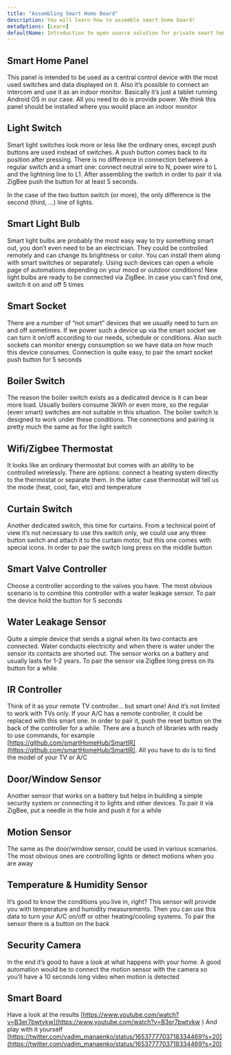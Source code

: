 ```yaml
---
title: "Assembling Smart Home Board"
description: You will learn how to assemble smart home board!
metaOptions: [Learn]
defaultName: Introduction to open source solution for private smart homes
---
```


<LessonImages imageClasses="mb" src="smart-home-intro/spring-school-2023-smart-stand-intro.gif" />

## Smart Home Panel 

This panel is intended to be used as a central control device with the most used switches and data displayed on it. Also it’s possible to connect an intercom and use it as an indoor monitor. Basically it’s just a tablet running Android OS in our case. All you need to do is provide power. We think this panel should be installed where you would place an indoor monitor

<LessonVideo :videos="[{src: 'https://crustipfs.live/ipfs/QmcbdAJqbwHAQ3NeyWQUwSoS4drDexa3AEs7HXuM1BrUT1', type: 'webm'}]" cover="smart-home-intro/assembling-smart-home-board-1.png" />


## Light Switch

Smart light switches look more or less like the ordinary ones, except push buttons are used instead of switches. A push button comes back to its position after pressing. There is no difference in connection between a regular switch and a smart one: connect neutral wire to N, power wire to L and the lightning line to L1. After assembling the switch in order to pair it via ZigBee push the button for at least 5 seconds.

<LessonVideo :videos="[{src: 'https://crustipfs.live/ipfs/Qmb138DiQWWBgowMj2fC9kmiGYh9WEeytteSkqumWCv2LB', type: 'webm'}]" cover="smart-home-intro/assembling-smart-home-board-2.png" />

In the case of the two button switch (or more), the only difference is the second (third, …) line of lights. 

<LessonVideo :videos="[{src: 'https://crustipfs.live/ipfs/QmZiStYZG4rmyNPXXmCXsVPm7witPpnNJMBzD8GtxedgPo', type: 'webm'}]" cover="smart-home-intro/assembling-smart-home-board-3.png" />

## Smart Light Bulb 

Smart light bulbs are probably the most easy way to try something smart out, you don’t even need to be an electrician. They could be controlled remotely and can change its brightness or color. You can install them along with smart switches or separately. Using such devices can open a whole page of automations depending on your mood or outdoor conditions! New light bulbs are ready to be connected via ZigBee. In case you can’t find one, switch it on and off 5 times


<LessonVideo :videos="[{src: 'https://crustipfs.live/ipfs/QmbiMHLJqnDpr1Whzvo6Y7zE33cQPuTs7furbt3JW2uiek', type: 'webm'}]" cover="smart-home-intro/assembling-smart-home-board-4.png" />

<LessonVideo :videos="[{src: 'https://crustipfs.live/ipfs/QmTzK4dY168HVgLvVBsRxR4M4vda55XC7pFhpW5kRexujQ', type: 'webm'}]" cover="smart-home-intro/assembling-smart-home-board-5.png" />

<LessonVideo :videos="[{src: 'https://crustipfs.live/ipfs/QmNZFpvVUavKc1Za9SeXqikrfySsfFHuVrkdzgbVB8um7T', type: 'webm'}]" cover="smart-home-intro/assembling-smart-home-board-6.png" />

## Smart Socket 

There are a number of “not smart” devices that we usually need to turn on and off sometimes. If we power such a device up via the smart socket we can turn it on/off according to our needs, schedule or conditions. Also such sockets can monitor energy consumption so we have data on how much this device consumes. Connection is quite easy, to pair the smart socket push button for 5 seconds

<LessonVideo :videos="[{src: 'https://crustipfs.live/ipfs/QmRtmKXSv7csHLbKVuZkoA5Eb2zyTkEAbUxLYT6Qt1yxZH', type: 'webm'}]" cover="smart-home-intro/assembling-smart-home-board-7.png" />

## Boiler Switch 

The reason the boiler switch exists as a dedicated device is it can bear more load. Usually boilers consume 3kWh or even more, so the regular (even smart) switches are not suitable in this situation. The boiler switch is designed to work under these conditions. The connections and pairing is pretty much the same as for the light switch

<LessonVideo :videos="[{src: 'https://crustipfs.live/ipfs/QmNZyRtXXRYCrAQe6s6ZFJLXtUrH7SZHJC1Bt61kTrRX54', type: 'webm'}]" cover="smart-home-intro/assembling-smart-home-board-8.png" />

## Wifi/Zigbee Thermostat

It looks like an ordinary thermostat but comes with an ability to be controlled wirelessly. There are options: connect a heating system directly to the thermostat or separate them. In the latter case thermostat will tell us the mode (heat, cool, fan, etc) and temperature

<LessonVideo :videos="[{src: 'https://crustipfs.live/ipfs/QmRjxo9EGUvQiMm84xvXCL6LfrQJYza71vmFsa9Zpy7qmz', type: 'webm'}]" cover="smart-home-intro/assembling-smart-home-board-9.png" />

## Curtain Switch

Another dedicated switch, this time for curtains. From a technical point of view it’s not necessary to use this switch only, we could use any three button switch and attach it to the curtain motor, but this one comes with special icons. In order to pair the switch long press on the middle button

<LessonVideo :videos="[{src: 'https://crustipfs.live/ipfs/QmRpEpZbyNkzby8Sk22Ymz59DbAcnty1B1osWc2kZr5FZ7', type: 'webm'}]" cover="smart-home-intro/assembling-smart-home-board-10.png" />

## Smart Valve Controller

Choose a controller according to the valves you have. The most obvious scenario is to combine this controller with a water leakage sensor. To pair the device hold the button for 5 seconds

<LessonVideo :videos="[{src: 'https://crustipfs.live/ipfs/QmcjZcJ6P8Q5yUfSRx8R2mR4A7r2fi5bLs5uoUr3EAXLZs', type: 'webm'}]" cover="smart-home-intro/assembling-smart-home-board-11.png" />

## Water Leakage Sensor

Quite a simple device that sends a signal when its two contacts are connected. Water conducts electricity and when there is water under the sensor its contacts are shorted out. The sensor works on a battery and usually lasts for 1-2 years. To pair the sensor via ZigBee long press on its button for a while 

<LessonVideo :videos="[{src: 'https://crustipfs.live/ipfs/QmbgetJK1E8qQMcnBVREutpy8tKfbesqaxXiebjzpoyrdV', type: 'webm'}]" cover="smart-home-intro/assembling-smart-home-board-12.png" />

## IR Controller

Think of it as your remote TV controller… but smart one! And it’s not limited to work with TVs only. If your A/C has a remote controller, it could be replaced with this smart one. In order to pair it, push the reset button on the back of the controller for a while. There are a bunch of libraries with ready to use commands, for example [https://github.com/smartHomeHub/SmartIR](https://github.com/smartHomeHub/SmartIR). All you have to do is to find the model of your TV or A/C

<LessonVideo :videos="[{src: 'https://crustipfs.live/ipfs/QmVjj92fMLbA6QJ5QhnmiqBT1huD5b7xyfi3VadHFDYwtm', type: 'webm'}]" cover="smart-home-intro/assembling-smart-home-board-13.png" />

## Door/Window Sensor

Another sensor that works on a battery but helps in building a simple security system or connecting it to lights and other devices. To pair it via ZigBee, put a needle in the hole and push it for a while

<LessonVideo :videos="[{src: 'https://crustipfs.live/ipfs/QmZyb66dKEqk9iCVKhaBk5ZKASi7dXdFSg2CBXY1fwuu5J', type: 'webm'}]" cover="smart-home-intro/assembling-smart-home-board-14.png" />

## Motion Sensor
The same as the door/window sensor, could be used in various scenarios. The most obvious ones are controlling lights or detect motions when you are away

<LessonVideo :videos="[{src: 'https://crustipfs.live/ipfs/QmUA7TLg12pkhkbdGH6fwNDasU1kiyLHBJSutA2YG71Mka', type: 'webm'}]" cover="smart-home-intro/assembling-smart-home-board-15.png" />


## Temperature & Humidity Sensor

It’s good to know the conditions you live in, right? This sensor will provide you with temperature and humidity measurements. Then you can use this data to turn your A/C on/off or other heating/cooling systems. To pair the sensor there is a button on the back 

<LessonVideo :videos="[{src: 'https://crustipfs.live/ipfs/QmayYFowfJVwQBVxPUSvi5inedqKzhyRZXp8fBUUayJnqH', type: 'webm'}]" cover="smart-home-intro/assembling-smart-home-board-16.png" />

## Security Camera

In the end it’s good to have a look at what happens with your home. A good automation would be to connect the motion sensor with the camera so you’ll have a 10 seconds long video when motion is detected 

<LessonVideo :videos="[{src: 'https://crustipfs.live/ipfs/QmX8nnDCgTx2kuwfAGv6B4orkEg4w6phtJtxSp44HfdD9T', type: 'webm'}]" cover="smart-home-intro/assembling-smart-home-board-17.png"  />


## Smart Board 
Have a look at the results [https://www.youtube.com/watch?v=B3er7bwtvkw](https://www.youtube.com/watch?v=B3er7bwtvkw )
And play with it yourself [https://twitter.com/vadim_manaenko/status/1653777703718334469?s=20](https://twitter.com/vadim_manaenko/status/1653777703718334469?s=20)


